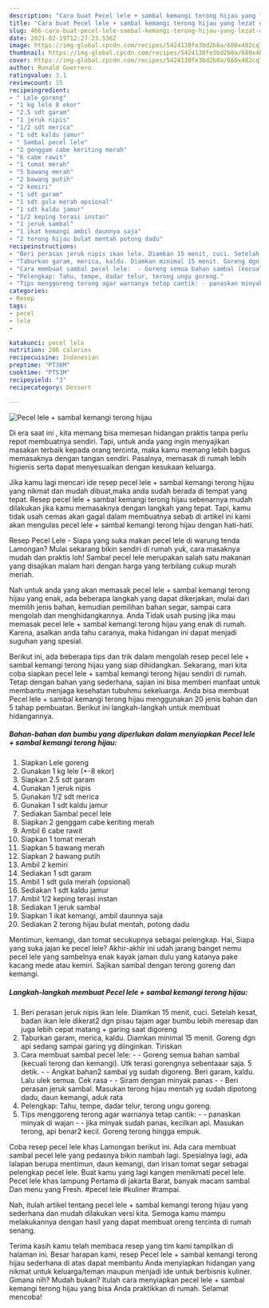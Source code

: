 ```yaml
---
description: "Cara buat Pecel lele + sambal kemangi terong hijau yang lezat dan Mudah Dibuat"
title: "Cara buat Pecel lele + sambal kemangi terong hijau yang lezat dan Mudah Dibuat"
slug: 466-cara-buat-pecel-lele-sambal-kemangi-terong-hijau-yang-lezat-dan-mudah-dibuat
date: 2021-02-19T12:27:23.536Z
image: https://img-global.cpcdn.com/recipes/5424130fe3bd2b8a/680x482cq70/pecel-lele-sambal-kemangi-terong-hijau-foto-resep-utama.jpg
thumbnail: https://img-global.cpcdn.com/recipes/5424130fe3bd2b8a/680x482cq70/pecel-lele-sambal-kemangi-terong-hijau-foto-resep-utama.jpg
cover: https://img-global.cpcdn.com/recipes/5424130fe3bd2b8a/680x482cq70/pecel-lele-sambal-kemangi-terong-hijau-foto-resep-utama.jpg
author: Ronald Guerrero
ratingvalue: 3.1
reviewcount: 15
recipeingredient:
- " Lele goreng"
- "1 kg lele 8 ekor"
- "2.5 sdt garam"
- "1 jeruk nipis"
- "1/2 sdt merica"
- "1 sdt kaldu jamur"
- " Sambal pecel lele"
- "2 genggam cabe keriting merah"
- "6 cabe rawit"
- "1 tomat merah"
- "5 bawang merah"
- "2 bawang putih"
- "2 kemiri"
- "1 sdt garam"
- "1 sdt gula merah opsional"
- "1 sdt kaldu jamur"
- "1/2 keping terasi instan"
- "1 jeruk sambal"
- "1 ikat kemangi ambil daunnya saja"
- "2 terong hijau bulat mentah potong dadu"
recipeinstructions:
- "Beri perasan jeruk nipis ikan lele. Diamkan 15 menit, cuci. Setelah kesat, badan ikan lele dikerat2 dgn pisau tajam agar bumbu lebih meresap dan juga lebih cepat matang + garing saat digoreng"
- "Taburkan garam, merica, kaldu. Diamkan minimal 15 menit. Goreng dgn api sedang sampai garing yg diinginkan. Tiriskan"
- "Cara membuat sambal pecel lele:  - Goreng semua bahan sambal (kecuali terong dan kemangi). Utk terasi gorengnya sebentaaar saja. 5 detik.  - Angkat bahan2 sambal yg sudah digoreng. Beri garam, kaldu. Lalu ulek semua. Cek rasa - Siram dengan minyak panas - Beri perasan jeruk sambal. Masukan terong hijau mentah yg sudah dipotong dadu, daun kemangi, aduk rata"
- "Pelengkap: Tahu, tempe, dadar telur, terong ungu goreng."
- "Tips menggoreng terong agar warnanya tetap cantik: - panaskan minyak di wajan - jika minyak sudah panas, kecilkan api. Masukan terong, api benar2 kecil. Goreng terong hingga empuk."
categories:
- Resep
tags:
- pecel
- lele
- 

katakunci: pecel lele  
nutrition: 206 calories
recipecuisine: Indonesian
preptime: "PT36M"
cooktime: "PT53M"
recipeyield: "3"
recipecategory: Dessert

---
```



![Pecel lele + sambal kemangi terong hijau](https://img-global.cpcdn.com/recipes/5424130fe3bd2b8a/680x482cq70/pecel-lele-sambal-kemangi-terong-hijau-foto-resep-utama.jpg)

Di era  saat ini , kita memang bisa memesan hidangan praktis tanpa perlu repot membuatnya sendiri. Tapi, untuk anda yang ingin menyajikan masakan terbaik kepada orang tercinta, maka kamu memang lebih bagus memasaknya dengan tangan sendiri. Pasalnya, memasak di rumah lebih higienis serta dapat menyesuaikan dengan kesukaan keluarga.

Jika kamu lagi mencari ide resep pecel lele + sambal kemangi terong hijau yang nikmat dan mudah dibuat,maka anda sudah berada di tempat yang tepat. Resep pecel lele + sambal kemangi terong hijau  sebenarnya mudah dilakukan jika kamu memasaknya dengan langkah yang tepat. Tapi, kamu tidak usah cemas akan gagal dalam membuatnya 
sebab di artikel ini kami akan mengulas pecel lele + sambal kemangi terong hijau dengan hati-hati.  

Resep Pecel Lele - Siapa yang suka makan pecel lele di warung tenda Lamongan? Mulai sekarang bikin sendiri di rumah yuk, cara masaknya mudah dan praktis loh! Sambal pecel lele merupakan salah satu makanan yang disajikan malam hari dengan harga yang terbilang cukup murah meriah.

Nah untuk anda yang akan memasak pecel lele + sambal kemangi terong hijau yang enak, ada beberapa langkah yang dapat dikerjakan, mulai dari memilih jenis bahan, kemudian pemilihan bahan segar, sampai cara mengolah dan menghidangkannya. Anda Tidak usah pusing jika mau memasak pecel lele + sambal kemangi terong hijau yang enak di rumah. Karena, asalkan anda  tahu caranya, maka hidangan ini dapat menjadi suguhan yang spesial.

Berikut ini, ada beberapa tips dan trik dalam mengolah resep pecel lele + sambal kemangi terong hijau yang siap dihidangkan. Sekarang, mari kita coba siapkan pecel lele + sambal kemangi terong hijau sendiri di rumah. Tetap dengan bahan yang sederhana, sajian ini bisa memberi manfaat untuk membantu menjaga kesehatan tubuhmu sekeluarga. Anda bisa membuat Pecel lele + sambal kemangi terong hijau menggunakan 20 jenis bahan dan 5 tahap pembuatan. Berikut ini langkah-langkah untuk membuat hidangannya.

<!--inarticleads1-->

##### Bahan-bahan dan bumbu yang diperlukan dalam menyiapkan Pecel lele + sambal kemangi terong hijau:

1. Siapkan  Lele goreng
1. Gunakan 1 kg lele (+-8 ekor)
1. Siapkan 2.5 sdt garam
1. Gunakan 1 jeruk nipis
1. Gunakan 1/2 sdt merica
1. Gunakan 1 sdt kaldu jamur
1. Sediakan  Sambal pecel lele
1. Siapkan 2 genggam cabe keriting merah
1. Ambil 6 cabe rawit
1. Siapkan 1 tomat merah
1. Siapkan 5 bawang merah
1. Siapkan 2 bawang putih
1. Ambil 2 kemiri
1. Sediakan 1 sdt garam
1. Ambil 1 sdt gula merah (opsional)
1. Sediakan 1 sdt kaldu jamur
1. Ambil 1/2 keping terasi instan
1. Sediakan 1 jeruk sambal
1. Siapkan 1 ikat kemangi, ambil daunnya saja
1. Sediakan 2 terong hijau bulat mentah, potong dadu


Mentimun, kemangi, dan tomat secukupnya sebagai pelengkap. Hai, Siapa yang suka jajan ke pecel lele? Akhir-akhir ini udah jarang banget nemu pecel lele yang sambelnya enak kayak jaman dulu yang katanya pake kacang mede atau kemiri. Sajikan sambal dengan terong goreng dan kemangi. 

<!--inarticleads2-->

##### Langkah-langkah membuat Pecel lele + sambal kemangi terong hijau:

1. Beri perasan jeruk nipis ikan lele. Diamkan 15 menit, cuci. Setelah kesat, badan ikan lele dikerat2 dgn pisau tajam agar bumbu lebih meresap dan juga lebih cepat matang + garing saat digoreng
1. Taburkan garam, merica, kaldu. Diamkan minimal 15 menit. Goreng dgn api sedang sampai garing yg diinginkan. Tiriskan
1. Cara membuat sambal pecel lele:  - - Goreng semua bahan sambal (kecuali terong dan kemangi). Utk terasi gorengnya sebentaaar saja. 5 detik.  - - Angkat bahan2 sambal yg sudah digoreng. Beri garam, kaldu. Lalu ulek semua. Cek rasa - - Siram dengan minyak panas - - Beri perasan jeruk sambal. Masukan terong hijau mentah yg sudah dipotong dadu, daun kemangi, aduk rata
1. Pelengkap: Tahu, tempe, dadar telur, terong ungu goreng.
1. Tips menggoreng terong agar warnanya tetap cantik: - - panaskan minyak di wajan - - jika minyak sudah panas, kecilkan api. Masukan terong, api benar2 kecil. Goreng terong hingga empuk.


Coba resep pecel lele khas Lamongan berikut ini. Ada cara membuat sambal pecel lele yang pedasnya bikin nambah lagi. Spesialnya lagi, ada lalapan berupa mentimun, daun kemangi, dan irisan tomat segar sebagai pelengkap pecel lele. Buat kamu yang lagi kangen menikmati pecel lele. Pecel lele khas lampung Pertama di jakarta Barat, banyak macam sambal Dan menu yang Fresh. #pecel lele #kuliner #rampai. 

Nah, itulah artikel tentang  pecel lele + sambal kemangi terong hijau  yang sederhana dan mudah dilakukan versi kita. Semoga kamu mampu melakukannya dengan hasil yang dapat membuat oreng tercinta di rumah senang. 

Terima kasih kamu telah membaca resep yang tim kami tampilkan di halaman ini. Besar harapan kami, resep  Pecel lele + sambal kemangi terong hijau sederhana di atas dapat membantu Anda menyiapkan hidangan yang nikmat untuk keluarga/teman maupun menjadi ide untuk berbisnis kuliner. Gimana nih? Mudah bukan? Itulah cara menyiapkan pecel lele + sambal kemangi terong hijau yang bisa Anda praktikkan di rumah. Selamat mencoba!


